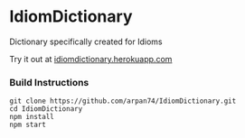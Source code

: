 # IdiomDictionary
Dictionary specifically created for Idioms

Try it out at [idiomdictionary.herokuapp.com](idiomdictionary.herokuapp.com)

### Build Instructions
```
git clone https://github.com/arpan74/IdiomDictionary.git
cd IdiomDictionary
npm install
npm start
```